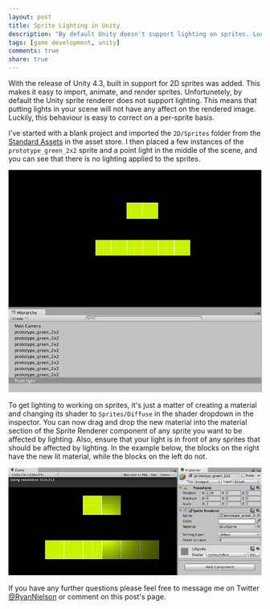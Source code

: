 ```yaml
---
layout: post
title: Sprite Lighting in Unity
description: "By default Unity doesn't support lighting on sprites. Luckily, this issue is easy to correct using a custom material."
tags: [game development, unity]
comments: true
share: true
---
```


With the release of Unity 4.3, built in support for 2D sprites was added. This makes it easy to import, animate, and render sprites. Unfortunetely, by default the Unity sprite renderer does not support lighting. This means that putting lights in your scene will not have any affect on the rendered image. Luckily, this behaviour is easy to correct on a per-sprite basis.

I've started with a blank project and imported the `2D/Sprites` folder from the [Standard Assets](https://www.assetstore.unity3d.com/en/#!/content/14474) in the asset store. I then placed a few instances of the `prototype_green_2x2` sprite and a point light in the middle of the scene, and you can see that there is no lighting applied to the sprites.

![Unlit Sprites](/public/images/2014-07-20/unlit_sprites.png "The camera tracking three targets (green and red)")

To get lighting to working on sprites, it's just a matter of creating a material and changing its shader to `Sprites/Diffuse` in the shader dropdown in the inspector. You can now drag and drop the new material into the material section of the Sprite Renderer component of any sprite you want to be affected by lighting. Also, ensure that your light is in front of any sprites that should be affected by lighting. In the example below, the blocks on the right have the new lit material, while the blocks on the left do not.

![Lit Sprites](/public/images/2014-07-20/lit_sprites.png "The camera tracking three targets (green and red)")

If you have any further questions please feel free to message me on Twitter [@RyanNielson](https://twitter.com/ryannielson) or comment on this post's page. 
